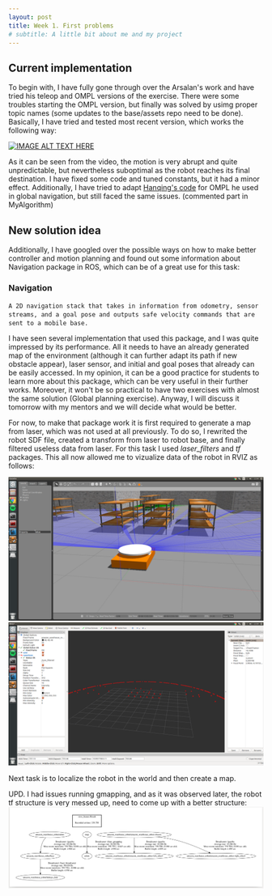 ```yaml
---
layout: post
title: Week 1. First problems
# subtitle: A little bit about me and my project
---
```


## Current implementation

To begin with, I have fully gone through over the Arsalan's work and have tried his teleop and OMPL versions of the exercise. There were some troubles starting the OMPL version, but finally was solved by usimg proper topic names (some updates to the base/assets repo need to be done). Basically, I have tried and tested most recent version, which works the following way:

[![IMAGE ALT TEXT HERE](https://img.youtube.com/vi/rE-qjZn_k_M/0.jpg)](https://www.youtube.com/watch?v=rE-qjZn_k_M)

As it can be seen from the video, the motion is very abrupt and quite unpredictable, but nevertheless suboptimal as the robot reaches its final destination. I have fixed some code and tuned constants, but it had a minor effect. Additionally, I have tried to adapt [Hanqing's code](https://jderobot.org/Club-hanqingxie) for OMPL he used in global navigation, but still faced the same issues. (commented part in MyAlgorithm)

## New solution idea

Additionally, I have googled over the possible ways on how to make better controller and motion planning and found out some information about Navigation package in ROS, which can be of a great use for this task:

### Navigation
`A 2D navigation stack that takes in information from odometry, sensor streams, and a goal pose and outputs safe velocity commands that are sent to a mobile base.`

I have seen several implementation that used this package, and I was quite impressed by its performance. All it needs to have an already generated map of the environment (although it can further adapt its path if new obstacle appear), laser sensor, and initial and goal poses that already can be easily accessed. In my opinion, it can be a good practice for students to learn more about this package, which can be very useful in their further works. Moreover, it won't be so practical to have two exercises with almost the same solution (Global planning exercise). Anyway, I will discuss it tomorrow with my mentors and we will decide what would be better.

For now, to make that package work it is first required to generate a map from laser, which was not used at all previously. To do so, I rewrited the robot SDF file, created a transform from laser to robot base, and finally filtered useless data from laser. For this task I used _laser_filters_ and _tf_ packages. This all now allowed me to vizualize data of the robot in RVIZ as follows:

<img src="../img/simulator_data.png" alt="picture" width="600"/>
<img src="../img/rviz_data.png" alt="picture" width="600"/>

Next task is to localize the robot in the world and then create a map.

UPD. I had issues running gmapping, and as it was observed later, the robot tf structure is very messed up, need to come up with a better structure:
<img src="../img/structure.png" alt="picture" width="600"/>